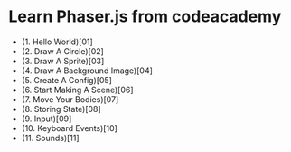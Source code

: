 # Learn Phaser.js from codeacademy

* (1. Hello World)[01]
* (2. Draw A Circle)[02]
* (3. Draw A Sprite)[03]
* (4. Draw A Background Image)[04]
* (5. Create A Config)[05]
* (6. Start Making A Scene)[06]
* (7. Move Your Bodies)[07]
* (8. Storing State)[08]
* (9. Input)[09]
* (10. Keyboard Events)[10]
* (11. Sounds)[11]


